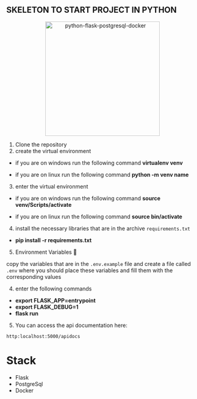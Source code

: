 ## SKELETON TO START PROJECT IN PYTHON

<p align="center">
  <a target="blank"><img src="https://mukulrathi.com/static/9340fcb15b4c44184a11848ce18fb4c8/8326d/docker-flask-postgres.png" width="300" alt="python-flask-postgresql-docker" /></a>
</p>

1. Clone the repository
2. create the virtual environment

* if you are on windows run the following command
  __virtualenv venv__

* if you are on linux run the following command
  __python -m venv name__

3. enter the virtual environment

* if you are on windows run the following command
  __source venv/Scripts/activate__

* if you are on linux run the following command
  __source bin/activate__

4. install the necessary libraries that are in the archive ```requirements.txt```

* __pip install -r requirements.txt__

5. Environment Variables 🚧

copy the variables that are in the ```.env.example``` file and create a file called ```.env``` where you should place these variables and fill them with the corresponding values

4. enter the following commands

* __export FLASK_APP=entrypoint__
* __export FLASK_DEBUG=1__
* __flask run__

5. You can access the api documentation here:

```
http:localhost:5000/apidocs
```

# Stack

* Flask 
* PostgreSql 
* Docker